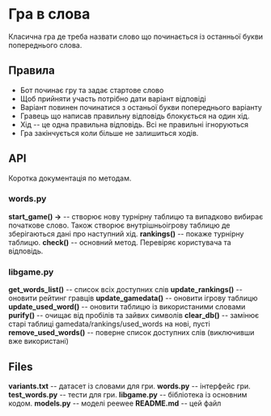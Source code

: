 # Гра в слова

Класична гра де треба назвати слово що починається із останньої букви попереднього слова.


## Правила

- Бот починає гру та задає стартове слово
- Щоб прийняти участь потрібно дати варіант відповіді
- Варіант повинен починатися з останьої букви попереднього варіанту
- Гравець що написав правильну відповідь блокується на один хід.
- Хід -- це одна правильна відповідь. Всі не правильні ігноруються
- Гра закінчується коли більше не залишиться ходів.

## API

Коротка документація по методам.

### words.py

**start_game() ->** -- створює нову турнірну таблицю та випадково вибирає початкове слово. Також створює внутрішньоігрову таблицю де зберігаються дані про наступний хід.
**rankings()** -- покаже турнірну таблицю.
**check()** -- основний метод. Перевіряє користувача та відповідь.

### libgame.py

**get_words_list()** -- список всіх доступних слів
**update_rankings()** -- оновити рейтинг гравців
**update_gamedata()** -- оновити ігрову таблицю
**update_used_word()** -- оновити таблицю із використаними словами
**purify()** -- очищає від пробілів та зайвих символів
**clear_db()** -- замінює старі таблиці gamedata/rankings/used_words на нові, пусті
**remove_used_words()** -- поверне список доступних слів (виключивши вже використані)

## Files

**variants.txt** -- датасет із словами для гри.
**words.py** -- інтерфейс гри.
**test_words.py** -- тести для гри.
**libgame.py** -- бібліотека із основним кодом.
**models.py** -- моделі peewee
**README.md** -- цей файл
